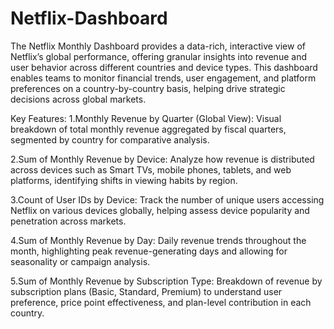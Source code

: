 # Netflix-Dashboard

The Netflix Monthly Dashboard provides a data-rich, interactive view of Netflix’s global performance, offering granular insights into revenue and user behavior across different countries and device types. This dashboard enables teams to monitor financial trends, user engagement, and platform preferences on a country-by-country basis, helping drive strategic decisions across global markets.

Key Features:
1.Monthly Revenue by Quarter (Global View):
Visual breakdown of total monthly revenue aggregated by fiscal quarters, segmented by country for comparative analysis.

2.Sum of Monthly Revenue by Device:
Analyze how revenue is distributed across devices such as Smart TVs, mobile phones, tablets, and web platforms, identifying shifts in viewing habits by region.

3.Count of User IDs by Device:
Track the number of unique users accessing Netflix on various devices globally, helping assess device popularity and penetration across markets.

4.Sum of Monthly Revenue by Day:
Daily revenue trends throughout the month, highlighting peak revenue-generating days and allowing for seasonality or campaign analysis.

5.Sum of Monthly Revenue by Subscription Type:
Breakdown of revenue by subscription plans (Basic, Standard, Premium) to understand user preference, price point effectiveness, and plan-level contribution in each country.

